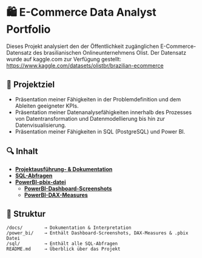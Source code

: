 
# 🛍️ E-Commerce Data Analyst Portfolio

Dieses Projekt analysiert den der Öffentlichkeit zugänglichen E-Commerce-Datensatz des brasilianischen Onlineunternehmens Olist. Der Datensatz wurde auf kaggle.com zur Verfügung gestellt: https://www.kaggle.com/datasets/olistbr/brazilian-ecommerce

## 📌 Projektziel

- Präsentation meiner Fähigkeiten in der Problemdefinition und dem Ableiten geeigneter KPIs.
- Präsentation meiner Datenanalysefähigkeiten innerhalb des Prozesses von Datentransformation und Datenmodellierung bis hin zur Datenvisualisierung.
- Präsentation meiner Fähigkeiten in SQL (PostgreSQL) und Power BI.

## 🔍 Inhalt

- [**Projektausführung- & Dokumentation**](./docs/project_documentation_%5BDEUTSCH%5D.md)
- [**SQL-Abfragen**](./sql/)
- [**PowerBI-pbix-datei**](./power_bi/pbix_file/)
  - [**PowerBI-Dashboard-Screenshots**](./power_bi/screenshots/)
  - [**PowerBI-DAX-Measures**](./power_bi/dax_measures/dax_measures.md)

## 📂 Struktur

```plaintext
/docs/        → Dokumentation & Interpretation
/power_bi/    → Enthält Dashboard-Screenshots, DAX-Measures & .pbix Datei
/sql/         → Enthält alle SQL-Abfragen  
README.md     → Überblick über das Projekt
